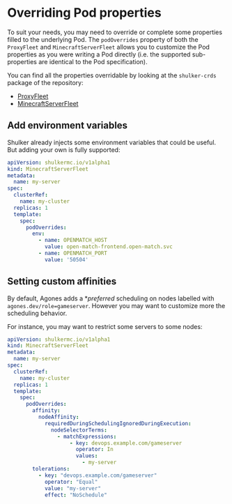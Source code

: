 # Overriding Pod properties

To suit your needs, you may need to override or complete some
properties filled to the underlying Pod. The `podOverrides`
property of both the `ProxyFleet` and `MinecraftServerFleet`
allows you to customize the Pod properties as you were writing
a Pod directly (i.e. the supported sub-properties are identical
to the Pod specification).

You can find all the properties overridable by looking at the
`shulker-crds` package of the repository:

-  [ProxyFleet](https://github.com/jeremylvln/Shulker/blob/main/packages/shulker-crds/src/v1alpha1/proxyfleet_types.go)
-  [MinecraftServerFleet](https://github.com/jeremylvln/Shulker/blob/main/packages/shulker-crds/src/v1alpha1/minecraftserverfleet_types.go)

## Add environment variables

Shulker already injects some environment variables that could
be useful. But adding your own is fully supported:

```yaml title="server.yaml" showLineNumbers
apiVersion: shulkermc.io/v1alpha1
kind: MinecraftServerFleet
metadata:
  name: my-server
spec:
  clusterRef:
    name: my-cluster
  replicas: 1
  template:
    spec:
      podOverrides:
        env:
          - name: OPENMATCH_HOST
            value: open-match-frontend.open-match.svc
          - name: OPENMATCH_PORT
            value: '50504'
```

## Setting custom affinities

By default, Agones adds a **preferred* scheduling on nodes
labelled with `agones.dev/role=gameserver`. However you
may want to customize more the scheduling behavior.

For instance, you may want to restrict some servers to some
nodes:

```yaml title="server.yaml" showLineNumbers
apiVersion: shulkermc.io/v1alpha1
kind: MinecraftServerFleet
metadata:
  name: my-server
spec:
  clusterRef:
    name: my-cluster
  replicas: 1
  template:
    spec:
      podOverrides:
        affinity:
          nodeAffinity:
            requiredDuringSchedulingIgnoredDuringExecution:
              nodeSelectorTerms:
                - matchExpressions:
                    - key: devops.example.com/gameserver
                      operator: In
                      values:
                        - my-server
        tolerations:
          - key: "devops.example.com/gameserver"
            operator: "Equal"
            value: "my-server"
            effect: "NoSchedule"
```
